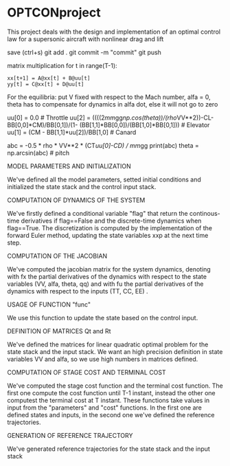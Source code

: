 # OPTCONproject
This project deals with the design and implementation of an optimal control law for a supersonic aircraft with nonlinear drag and lift

 save (ctrl+s)
 git add .
 git commit -m "commit"
 git push

 matrix multiplication
 for t in range(T-1):

    xx[t+1] = A@xx[t] + B@uu[t]
    yy[t] = C@xx[t] + D@uu[t]

For the equilibria: put V fixed with respect to the Mach number, alfa = 0, theta has to compensate for dynamics in alfa dot, else it will not go to zero

uu[0] = 0.0  # Throttle
uu[2] = ((((2*mm*gg*np.cos(theta))/(rho*VV**2))-CL-BB[0,0]*CM)/BB[0,1])/(1- (BB[1,1]*BB[0,0])/(BB[1,0]*BB[0,1]))  # Elevator
uu[1] = (CM - BB[1,1]*uu[2])/BB[1,0]  # Canard

abc = -0.5 * rho * VV**2 * (CT*uu[0]-CD) / mm*gg
print(abc)
theta = np.arcsin(abc)  # pitch

MODEL PARAMETERS AND INITIALIZATION

We've defined all the model parameters, setted initial conditions and initialized the state stack and the control input stack.

COMPUTATION OF DYNAMICS OF THE SYSTEM

We've firstly defined a conditional variable "flag" that return the continous-time derivatives if flag==False and the discrete-time dynamics when flag==True. The discretization is computed by the implementation of the forward Euler method, updating the state variables xxp at the next time step. 

COMPUTATION OF THE JACOBIAN

We've computed the jacobian matrix for the system dynamics, denoting with fx the partial derivatives of the dynamics with respect to the state variables (VV, alfa, theta, qq) and with fu the partial derivatives of the dynamics with respect to the inputs (TT, CC, EE) .

USAGE OF FUNCTION "func"

We use this function to update the state based on the control input.

DEFINITION OF MATRICES Qt and Rt

We've defined the matrices for linear quadratic optimal problem for the state stack and the input stack. We want an high precision definition in state variables VV and alfa, so we use high numbers in matrices defined.

COMPUTATION OF STAGE COST AND TERMINAL COST

We've computed the stage cost function and the terminal cost function. The first one compute the cost function until T-1 instant, instead the other one computest the terminal cost at T instant. These functions take values in input from the "parameters" and "cost" functions. In the first one are defined states and inputs, in the second one we've defined the reference trajectories.

GENERATION OF REFERENCE TRAJECTORY

We've generated reference trajectories for the state stack and the input stack

